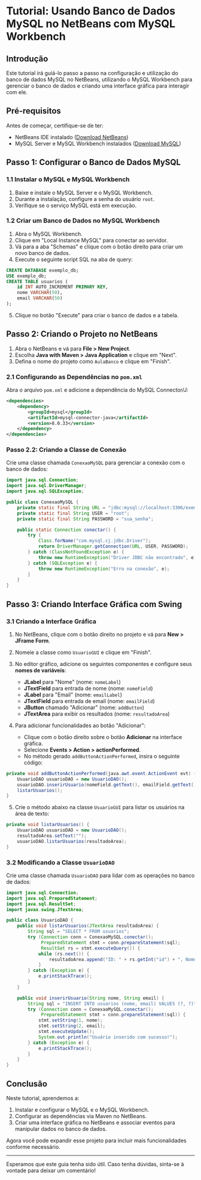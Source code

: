 
# Tutorial: Usando Banco de Dados MySQL no NetBeans com MySQL Workbench

## Introdução
Este tutorial irá guiá-lo passo a passo na configuração e utilização do banco de dados MySQL no NetBeans, utilizando o MySQL Workbench para gerenciar o banco de dados e criando uma interface gráfica para interagir com ele.

## Pré-requisitos
Antes de começar, certifique-se de ter:

- NetBeans IDE instalado ([Download NetBeans](https://netbeans.apache.org/download/index.html))
- MySQL Server e MySQL Workbench instalados ([Download MySQL](https://dev.mysql.com/downloads/))

## Passo 1: Configurar o Banco de Dados MySQL

### 1.1 Instalar o MySQL e MySQL Workbench
1. Baixe e instale o MySQL Server e o MySQL Workbench.
2. Durante a instalação, configure a senha do usuário `root`.
3. Verifique se o serviço MySQL está em execução.

### 1.2 Criar um Banco de Dados no MySQL Workbench
1. Abra o MySQL Workbench.
2. Clique em "Local Instance MySQL" para conectar ao servidor.
3. Vá para a aba "Schemas" e clique com o botão direito para criar um novo banco de dados.
4. Execute o seguinte script SQL na aba de query:

```sql
CREATE DATABASE exemplo_db;
USE exemplo_db;
CREATE TABLE usuarios (
    id INT AUTO_INCREMENT PRIMARY KEY,
    nome VARCHAR(50),
    email VARCHAR(50)
);
```

5. Clique no botão "Execute" para criar o banco de dados e a tabela.

## Passo 2: Criando o Projeto no NetBeans

1. Abra o NetBeans e vá para **File > New Project**.
2. Escolha **Java with Maven > Java Application** e clique em "Next".
3. Defina o nome do projeto como `AulaBanco` e clique em "Finish".

### 2.1 Configurando as Dependências no `pom.xml`
Abra o arquivo `pom.xml` e adicione a dependência do MySQL Connector/J:

```xml
<dependencies>
    <dependency>
        <groupId>mysql</groupId>
        <artifactId>mysql-connector-java</artifactId>
        <version>8.0.33</version>
    </dependency>
</dependencies>
```

### Passo 2.2: Criando a Classe de Conexão

Crie uma classe chamada `ConexaoMySQL` para gerenciar a conexão com o banco de dados:

```java
import java.sql.Connection;
import java.sql.DriverManager;
import java.sql.SQLException;

public class ConexaoMySQL {
    private static final String URL = "jdbc:mysql://localhost:3306/exemplo_db?useSSL=false&serverTimezone=UTC";
    private static final String USER = "root";
    private static final String PASSWORD = "sua_senha";

    public static Connection conectar() {
        try {
            Class.forName("com.mysql.cj.jdbc.Driver");
            return DriverManager.getConnection(URL, USER, PASSWORD);
        } catch (ClassNotFoundException e) {
            throw new RuntimeException("Driver JDBC não encontrado", e);
        } catch (SQLException e) {
            throw new RuntimeException("Erro na conexão", e);
        }
    }
}
```

## Passo 3: Criando Interface Gráfica com Swing

### 3.1 Criando a Interface Gráfica
1. No NetBeans, clique com o botão direito no projeto e vá para **New > JFrame Form**.
2. Nomeie a classe como `UsuarioGUI` e clique em "Finish".
3. No editor gráfico, adicione os seguintes componentes e configure seus **nomes de variáveis**:
   - **JLabel** para "Nome" (nome: `nomeLabel`)
   - **JTextField** para entrada de nome (nome: `nomeField`)
   - **JLabel** para "Email" (nome: `emailLabel`)
   - **JTextField** para entrada de email (nome: `emailField`)
   - **JButton** chamado "Adicionar" (nome: `addButton`)
   - **JTextArea** para exibir os resultados (nome: `resultadoArea`)

4. Para adicionar funcionalidades ao botão "Adicionar":
   - Clique com o botão direito sobre o botão **Adicionar** na interface gráfica.
   - Selecione **Events > Action > actionPerformed**.
   - No método gerado `addButtonActionPerformed`, insira o seguinte código:

```java
private void addButtonActionPerformed(java.awt.event.ActionEvent evt) {
    UsuarioDAO usuarioDAO = new UsuarioDAO();
    usuarioDAO.inserirUsuario(nomeField.getText(), emailField.getText());
    listarUsuarios();
}
```

5. Crie o método abaixo na classe `UsuarioGUI` para listar os usuários na área de texto:

```java
private void listarUsuarios() {
    UsuarioDAO usuarioDAO = new UsuarioDAO();
    resultadoArea.setText("");
    usuarioDAO.listarUsuarios(resultadoArea);
}
```

### 3.2 Modificando a Classe `UsuarioDAO`

Crie uma classe chamada `UsuarioDAO` para lidar com as operações no banco de dados:

```java
import java.sql.Connection;
import java.sql.PreparedStatement;
import java.sql.ResultSet;
import javax.swing.JTextArea;

public class UsuarioDAO {
    public void listarUsuarios(JTextArea resultadoArea) {
        String sql = "SELECT * FROM usuarios";
        try (Connection conn = ConexaoMySQL.conectar();
             PreparedStatement stmt = conn.prepareStatement(sql);
             ResultSet rs = stmt.executeQuery()) {
            while (rs.next()) {
                resultadoArea.append("ID: " + rs.getInt("id") + ", Nome: " + rs.getString("nome") + ", Email: " + rs.getString("email") + "\n");
            }
        } catch (Exception e) {
            e.printStackTrace();
        }
    }

    public void inserirUsuario(String nome, String email) {
        String sql = "INSERT INTO usuarios (nome, email) VALUES (?, ?)";
        try (Connection conn = ConexaoMySQL.conectar();
             PreparedStatement stmt = conn.prepareStatement(sql)) {
            stmt.setString(1, nome);
            stmt.setString(2, email);
            stmt.executeUpdate();
            System.out.println("Usuário inserido com sucesso!");
        } catch (Exception e) {
            e.printStackTrace();
        }
    }
}
```

## Conclusão

Neste tutorial, aprendemos a:

1. Instalar e configurar o MySQL e o MySQL Workbench.
2. Configurar as dependências via Maven no NetBeans.
3. Criar uma interface gráfica no NetBeans e associar eventos para manipular dados no banco de dados.

Agora você pode expandir esse projeto para incluir mais funcionalidades conforme necessário.

---

Esperamos que este guia tenha sido útil. Caso tenha dúvidas, sinta-se à vontade para deixar um comentário!
